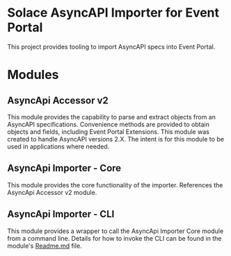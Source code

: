 # Solace AsyncAPI Importer for Event Portal
This project provides tooling to import AsyncAPI specs into Event Portal. 

# Modules

## AsyncApi Accessor v2
This module provides the capability to parse and extract objects from an AsyncAPI specifications.
Convenience methods are provided to obtain objects and fields, including Event Portal Extensions. 
This module was created to handle AsyncAPI versions 2.X. The intent is for this module to be used in
applications where needed.

## AsyncApi Importer - Core
This module provides the core functionality of the importer. References the AsyncApi Accessor v2 module.

## AsyncApi Importer - CLI
This module provides a wrapper to call the AsyncApi Importer Core module from a command line.
Details for how to invoke the CLI can be found in the module's
[Readme.md](https://github.com/dennis-brinley/sol-ep-asyncapi-importer/blob/main/asyncapi-importer-cli/Readme.md) file.
